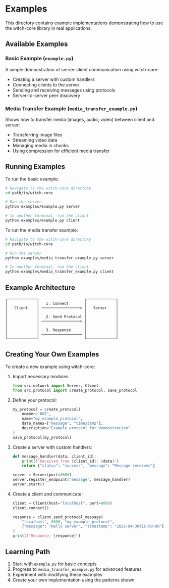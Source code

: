 # Examples

This directory contains example implementations demonstrating how to use the witch-core library in real applications.

## Available Examples

### Basic Example (`example.py`)

A simple demonstration of server-client communication using witch-core:

- Creating a server with custom handlers
- Connecting clients to the server
- Sending and receiving messages using protocols
- Server-to-server peer discovery

### Media Transfer Example (`media_transfer_example.py`)

Shows how to transfer media (images, audio, video) between client and server:

- Transferring image files
- Streaming video data
- Managing media in chunks
- Using compression for efficient media transfer

## Running Examples

To run the basic example:

```bash
# Navigate to the witch-core directory
cd path/to/witch-core

# Run the server
python examples/example.py server

# In another terminal, run the client
python examples/example.py client
```

To run the media transfer example:

```bash
# Navigate to the witch-core directory
cd path/to/witch-core

# Run the server
python examples/media_transfer_example.py server

# In another terminal, run the client
python examples/media_transfer_example.py client
```

## Example Architecture

```
┌─────────────┐                    ┌─────────────┐
│             │   1. Connect       │             │
│   Client    │ ─────────────────> │   Server    │
│             │                    │             │
│             │   2. Send Protocol │             │
│             │ ─────────────────> │             │
│             │                    │             │
│             │   3. Response      │             │
│             │ <───────────────── │             │
└─────────────┘                    └─────────────┘
```

## Creating Your Own Examples

To create a new example using witch-core:

1. Import necessary modules:
   ```python
   from src.network import Server, Client
   from src.protocol import create_protocol, save_protocol
   ```

2. Define your protocol:
   ```python
   my_protocol = create_protocol(
       number="001",
       name="my_example_protocol",
       data_names=["message", "timestamp"],
       description="Example protocol for demonstration"
   )
   save_protocol(my_protocol)
   ```

3. Create a server with custom handlers:
   ```python
   def message_handler(data, client_id):
       print(f"Received from {client_id}: {data}")
       return {"status": "success", "message": "Message received"}
   
   server = Server(port=8000)
   server.register_endpoint("message", message_handler)
   server.start()
   ```

4. Create a client and communicate:
   ```python
   client = Client(host="localhost", port=8000)
   client.connect()
   
   response = client.send_protocol_message(
       "localhost", 8000, "my_example_protocol", 
       {"message": "Hello server", "timestamp": "2025-04-30T15:00:00"}
   )
   print(f"Response: {response}")
   ```

## Learning Path

1. Start with `example.py` for basic concepts
2. Progress to `media_transfer_example.py` for advanced features
3. Experiment with modifying these examples
4. Create your own implementation using the patterns shown